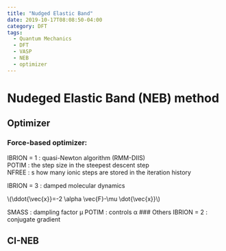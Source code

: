 ```yaml
---
title: "Nudged Elastic Band"
date: 2019-10-17T08:08:50-04:00
category: DFT
tags:
  - Quantum Mechanics
  - DFT
  - VASP
  - NEB
  - optimizer
---
```


# Nudeged Elastic Band (NEB) method

## Optimizer
### Force-based optimizer:  
IBRION = 1  : quasi-Newton algorithm (RMM-DIIS)  
POTIM : the step size in the steepest descent step  
NFREE : s how many ionic steps are stored in the iteration history  


IBRION = 3  : damped molecular dynamics  
<p><span class="math inline">\(\ddot{\vec{x}}=-2 \alpha \vec{F}-\mu \dot{\vec{x}}\)</span></p>
SMASS : dampling factor μ  
POTIM : controls α  
### Others
IBRION = 2 : conjugate gradient


## CI-NEB
